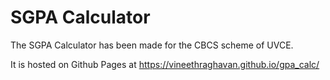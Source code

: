 # SGPA Calculator

The SGPA Calculator has been made for the CBCS scheme of UVCE.

It is hosted on Github Pages at https://vineethraghavan.github.io/gpa_calc/
